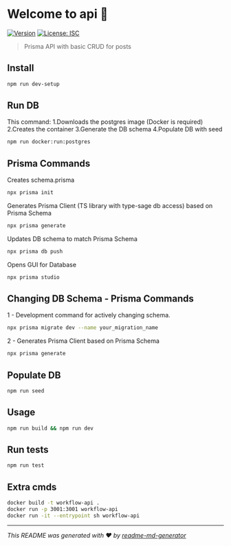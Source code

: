 # Welcome to api 👋
[![Version](https://img.shields.io/npm/v/api.svg)](https://www.npmjs.com/package/api)
[![License: ISC](https://img.shields.io/badge/License-ISC-yellow.svg)](#)

> Prisma API with basic CRUD for posts

## Install

```sh
npm run dev-setup
```

## Run DB
This command:
1.Downloads the postgres image (Docker is required)
2.Creates the container
3.Generate the DB schema
4.Populate DB with seed
```sh
npm run docker:run:postgres
```

## Prisma Commands
Creates schema.prisma
```sh
npx prisma init
```
Generates Prisma Client (TS library with type-sage db access) based on Prisma Schema
```sh
npx prisma generate
```
Updates DB schema to match Prisma Schema
```sh
npx prisma db push
```
Opens GUI for Database
```sh
npx prisma studio
```


## Changing DB Schema - Prisma Commands
1 - Development command for actively changing schema.
```sh
npx prisma migrate dev --name your_migration_name
```

2 - Generates Prisma Client based on Prisma Schema
```sh
npx prisma generate
```


## Populate DB
```sh
npm run seed
```

## Usage

```sh
npm run build && npm run dev
```

## Run tests

```sh
npm run test
```

## Extra cmds

```sh
docker build -t workflow-api .
docker run -p 3001:3001 workflow-api
docker run -it --entrypoint sh workflow-api
```


***
_This README was generated with ❤️ by [readme-md-generator](https://github.com/kefranabg/readme-md-generator)_